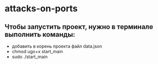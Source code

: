 # attacks-on-ports

## Чтобы запустить проект, нужно в терминале выполнить команды:
- добавить в корень проекта файл data.json
- chmod ugo+x start_main
- sudo ./start_main